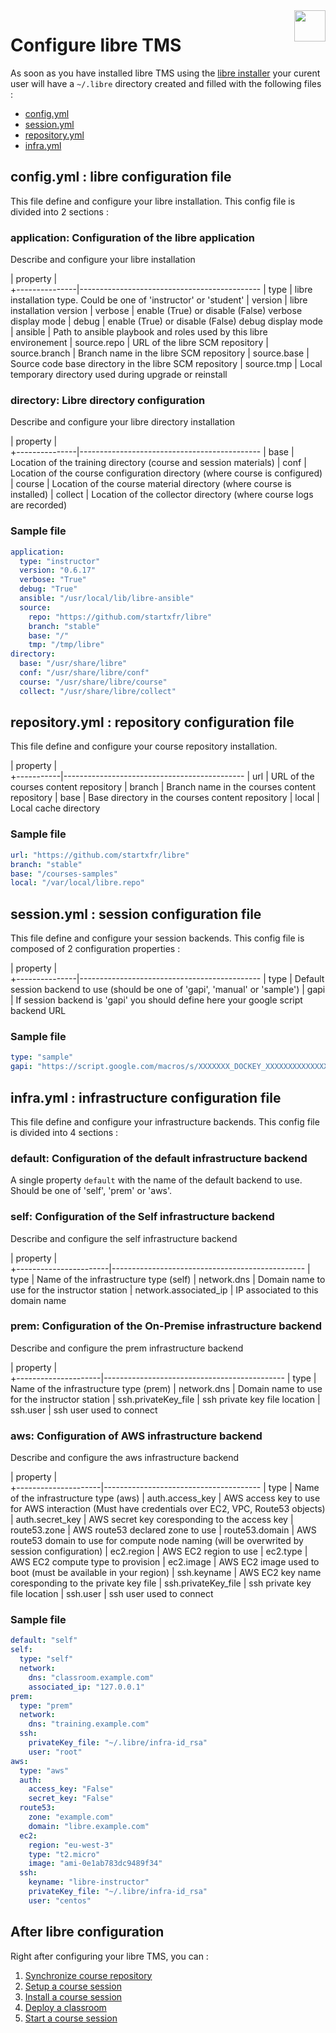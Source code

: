 <img align="right" height="50" src="https://raw.githubusercontent.com/startxfr/libre/dev/doc/assets/logo.svg?sanitize=true">

# Configure libre TMS

As soon as you have installed libre TMS using the [libre installer](installer.md) your curent user 
will have a `~/.libre` directory created and filled with the following files :

- [config.yml](#config.yml-libre-configuration-file)
- [session.yml](#session.yml-session-configuration-file)
- [repository.yml](#repository.yml-repository-configuration-file)
- [infra.yml](#infra.yml-infrastructure-configuration-file)





## config.yml : libre configuration file

This file define and configure your libre installation. This config file is
divided into 2 sections :

### application: Configuration of the libre application

Describe and configure your libre installation

| property      |   
+---------------|---------------------------------------------
| type          | libre installation type. Could be one of 'instructor' or 'student'
| version       | libre installation version
| verbose       | enable (True) or disable (False) verbose display mode
| debug         | enable (True) or disable (False) debug display mode
| ansible       | Path to ansible playbook and roles used by this libre environement
| source.repo   | URL of the libre SCM repository
| source.branch | Branch name in the libre SCM repository
| source.base   | Source code base directory in the libre SCM repository
| source.tmp    | Local temporary directory used during upgrade or reinstall

### directory: Libre directory configuration

Describe and configure your libre directory installation

| property      |   
+---------------|---------------------------------------------
| base          | Location of the training directory (course and session materials)
| conf          | Location of the course configuration directory (where course is configured)
| course        | Location of the course material directory (where course is installed)
| collect       | Location of the collector directory (where course logs are recorded)

### Sample file

```yaml
application:
  type: "instructor"
  version: "0.6.17"
  verbose: "True"
  debug: "True"
  ansible: "/usr/local/lib/libre-ansible"
  source:
    repo: "https://github.com/startxfr/libre"
    branch: "stable"
    base: "/"
    tmp: "/tmp/libre"
directory:
  base: "/usr/share/libre"
  conf: "/usr/share/libre/conf"
  course: "/usr/share/libre/course"
  collect: "/usr/share/libre/collect"
```




## repository.yml : repository configuration file

This file define and configure your course repository installation. 

| property  |   
+-----------|---------------------------------------------
| url       | URL of the courses content repository
| branch    | Branch name in the courses content repository
| base      | Base directory  in the courses content repository
| local     | Local cache directory

### Sample file

```yaml
url: "https://github.com/startxfr/libre"
branch: "stable"
base: "/courses-samples"
local: "/var/local/libre.repo"
```




## session.yml : session configuration file

This file define and configure your session backends. This config file is
composed of 2 configuration properties :

| property      |   
+---------------|---------------------------------------------
| type          | Default session backend to use (should be one of 'gapi', 'manual' or 'sample')
| gapi          | If session backend is 'gapi' you should define here your google script backend URL

### Sample file

```yaml
type: "sample"
gapi: "https://script.google.com/macros/s/XXXXXXX_DOCKEY_XXXXXXXXXXXXXXXXXX/exec"
```



## infra.yml : infrastructure configuration file

This file define and configure your infrastructure backends. This config file is
divided into 4 sections :

### default: Configuration of the default infrastructure backend

A single property `default` with the name of the default backend to use. 
Should be one of 'self', 'prem' or 'aws'.

### self: Configuration of the Self infrastructure backend

Describe and configure the self infrastructure backend

| property              |   
+-----------------------|------------------------------------------------
| type                  | Name of the infrastructure type (self)
| network.dns           | Domain name to use for the instructor station
| network.associated_ip | IP associated to this domain name


### prem: Configuration of the On-Premise infrastructure backend

Describe and configure the prem infrastructure backend

| property            |   
+---------------------|---------------------------------------------
| type                | Name of the infrastructure type (prem)
| network.dns         | Domain name to use for the instructor station
| ssh.privateKey_file | ssh private key file location
| ssh.user            | ssh user used to connect


### aws: Configuration of AWS infrastructure backend

Describe and configure the aws infrastructure backend

| property            |   
+---------------------|---------------------------------------
| type                | Name of the infrastructure type (aws)
| auth.access_key     | AWS access key to use for AWS interaction (Must have credentials over EC2, VPC, Route53 objects)
| auth.secret_key     | AWS secret key coresponding to the access key
| route53.zone        | AWS route53 declared zone to use
| route53.domain      | AWS route53 domain to use for compute node naming (will be overwrited by session configuration)
| ec2.region          | AWS EC2 region to use
| ec2.type            | AWS EC2 compute type to provision
| ec2.image           | AWS EC2 image used to boot (must be available in your region)
| ssh.keyname         | AWS EC2 key name coresponding to the private key file 
| ssh.privateKey_file | ssh private key file location
| ssh.user            | ssh user used to connect


### Sample file

```yaml
default: "self"
self: 
  type: "self"
  network:
    dns: "classroom.example.com"
    associated_ip: "127.0.0.1"
prem: 
  type: "prem"
  network:
    dns: "training.example.com"
  ssh:
    privateKey_file: "~/.libre/infra-id_rsa"
    user: "root"
aws: 
  type: "aws"
  auth:
    access_key: "False"
    secret_key: "False"
  route53:
    zone: "example.com"
    domain: "libre.example.com"
  ec2:
    region: "eu-west-3"
    type: "t2.micro"
    image: "ami-0e1ab783dc9489f34"
  ssh:
    keyname: "libre-instructor"
    privateKey_file: "~/.libre/infra-id_rsa"
    user: "centos"
```




## After libre configuration

Right after configuring your libre TMS, you can :

1. [Synchronize course repository](libre-repository.md)
2. [Setup a course session](session-config.md)
3. [Install a course session](session-install.md)
4. [Deploy a classroom](classroom-deploy.md)
5. [Start a course session](session-start.md)
